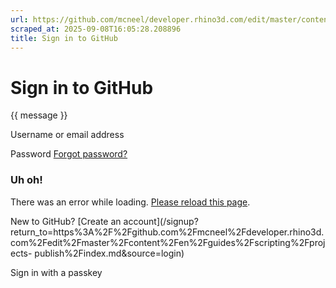 ```yaml
---
url: https://github.com/mcneel/developer.rhino3d.com/edit/master/content/en/guides/scripting/projects-publish/index.md
scraped_at: 2025-09-08T16:05:28.208896
title: Sign in to GitHub
---
```


# Sign in to GitHub

{{ message }}

Username or email address

Password  [Forgot password?](/password_reset)

###  Uh oh!

There was an error while loading. [Please reload this page]().

New to GitHub? [Create an
account](/signup?return_to=https%3A%2F%2Fgithub.com%2Fmcneel%2Fdeveloper.rhino3d.com%2Fedit%2Fmaster%2Fcontent%2Fen%2Fguides%2Fscripting%2Fprojects-
publish%2Findex.md&source=login)

Sign in with a passkey

